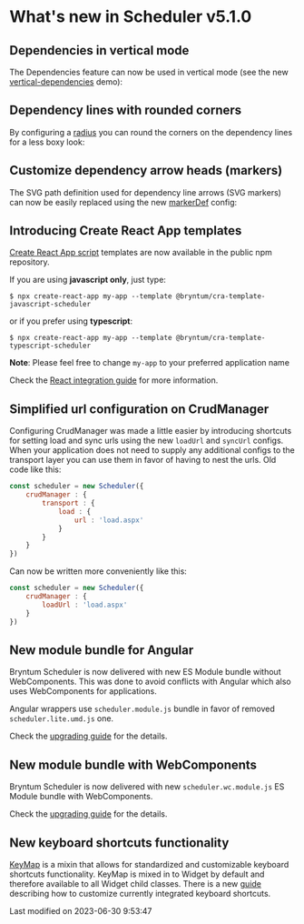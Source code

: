 # What's new in Scheduler v5.1.0

## Dependencies in vertical mode

The Dependencies feature can now be used in vertical mode (see the new
[vertical-dependencies](https://bryntum.com/products/scheduler/examples/vertical-dependencies/) demo):

<div class="external-example" data-file="Scheduler/feature/DependenciesVertical.js"></div>

## Dependency lines with rounded corners

By configuring a [radius](#Scheduler/feature/Dependencies#config-radius) you can round the corners on the dependency
lines for a less boxy look:

<div class="external-example" data-file="Scheduler/feature/DependenciesRadius.js"></div>

## Customize dependency arrow heads (markers)

The SVG path definition used for dependency line arrows (SVG markers) can now be easily replaced using the new
[markerDef](#Scheduler/feature/Dependencies#config-markerDef) config:

<div class="external-example" data-file="Scheduler/feature/DependenciesMarker.js"></div>

## Introducing Create React App templates

[Create React App script](https://create-react-app.dev/) templates are now available in the public npm repository.

If you are using **javascript only**, just type:

```shell
$ npx create-react-app my-app --template @bryntum/cra-template-javascript-scheduler
```

or if you prefer using **typescript**:

```shell
$ npx create-react-app my-app --template @bryntum/cra-template-typescript-scheduler
```

**Note**: Please feel free to change `my-app` to your preferred application name

Check the [React integration guide](#Scheduler/guides/quick-start/react.md) for more information.

## Simplified url configuration on CrudManager

Configuring CrudManager was made a little easier by introducing shortcuts for setting load and sync urls using the new 
`loadUrl` and `syncUrl` configs. When your application does not need to supply any additional configs to the transport 
layer you can use them in favor of having to nest the urls. Old code like this:

```javascript
const scheduler = new Scheduler({
    crudManager : {
        transport : {
            load : {
                url : 'load.aspx'
            }
        }
    }
})
```

Can now be written more conveniently like this:

```javascript
const scheduler = new Scheduler({
    crudManager : {
        loadUrl : 'load.aspx'
    }
})
```
## New module bundle for Angular

Bryntum Scheduler is now delivered with new ES Module bundle without WebComponents. This was
done to avoid conflicts with Angular which also uses WebComponents for applications.

Angular wrappers use `scheduler.module.js` bundle in favor of removed `scheduler.lite.umd.js` one.

Check the [upgrading guide](#Scheduler/guides/upgrades/5.1.0.md#new-module-bundle-for-angular) for the details.

## New module bundle with WebComponents

Bryntum Scheduler is now delivered with new `scheduler.wc.module.js` ES Module bundle with WebComponents.

Check the [upgrading guide](#Scheduler/guides/upgrades/5.1.0.md#new-module-bundle-with-webcomponents) for the details.

## New keyboard shortcuts functionality

[KeyMap](#Core/widget/mixin/KeyMap) is a mixin that allows for standardized and customizable keyboard shortcuts
functionality. KeyMap is mixed in to Widget by default and therefore available to all Widget child classes. There is a
new [guide](#Scheduler/guides/customization/keymap.md) describing how to customize currently integrated keyboard
shortcuts.


<p class="last-modified">Last modified on 2023-06-30 9:53:47</p>